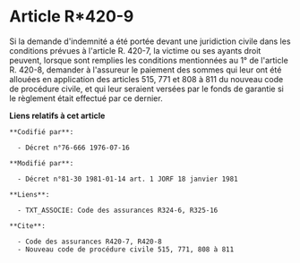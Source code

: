 # Article R*420-9

Si la demande d'indemnité a été portée devant une juridiction civile dans les conditions prévues à l'article R. 420-7, la
victime ou ses ayants droit peuvent, lorsque sont remplies les conditions mentionnées au 1° de l'article R. 420-8, demander à
l'assureur le paiement des sommes qui leur ont été allouées en application des articles 515, 771 et 808 à 811 du nouveau code
de procédure civile, et qui leur seraient versées par le fonds de garantie si le règlement était effectué par ce dernier.

**Liens relatifs à cet article**

	**Codifié par**:

	  - Décret n°76-666 1976-07-16

	**Modifié par**:

	  - Décret n°81-30 1981-01-14 art. 1 JORF 18 janvier 1981

	**Liens**:

	  - TXT_ASSOCIE: Code des assurances R324-6, R325-16

	**Cite**:

	  - Code des assurances R420-7, R420-8
	  - Nouveau code de procédure civile 515, 771, 808 à 811
